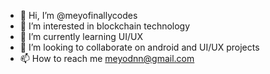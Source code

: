 - 👋 Hi, I’m @meyofinallycodes
- 👀 I’m interested in blockchain technology
- 🌱 I’m currently learning UI/UX 
- 💞️ I’m looking to collaborate on android and UI/UX projects
- 📫 How to reach me meyodnn@gmail.com

<!---
meyofinallycodes/meyofinallycodes is a ✨ special ✨ repository because its `README.md` (this file) appears on your GitHub profile.
You can click the Preview link to take a look at your changes.
--->
